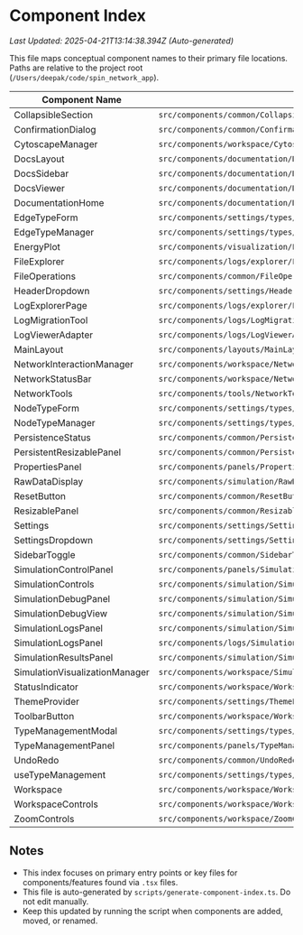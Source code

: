 # Component Index
*Last Updated: 2025-04-21T13:14:38.394Z (Auto-generated)*

This file maps conceptual component names to their primary file locations. Paths are relative to the project root (`/Users/deepak/code/spin_network_app`).

| Component Name                 | Primary File Path                                                     | Type/Description        | Related Files (Optional)                     |
|--------------------------------|-----------------------------------------------------------------------|-------------------------|----------------------------------------------|
| CollapsibleSection             | `src/components/common/CollapsibleSection.tsx`                         | React Component         | -                                            |
| ConfirmationDialog             | `src/components/common/ConfirmationDialog.tsx`                         | React Component         | -                                            |
| CytoscapeManager               | `src/components/workspace/CytoscapeManager/CytoscapeManager.tsx`       | React Component         | `src/components/workspace/CytoscapeManager/index.ts` |
| DocsLayout                     | `src/components/documentation/DocsLayout.tsx`                          | React Component         | `src/components/documentation/index.ts`      |
| DocsSidebar                    | `src/components/documentation/DocsSidebar.tsx`                         | React Component         | `src/components/documentation/index.ts`      |
| DocsViewer                     | `src/components/documentation/DocsViewer.tsx`                          | React Component         | `src/components/documentation/index.ts`      |
| DocumentationHome              | `src/components/documentation/DocumentationHome.tsx`                   | React Component         | `src/components/documentation/index.ts`      |
| EdgeTypeForm                   | `src/components/settings/types/EdgeTypeForm.tsx`                       | React Component         | `src/components/settings/types/index.ts`     |
| EdgeTypeManager                | `src/components/settings/types/EdgeTypeManager.tsx`                    | React Component         | `src/components/settings/types/index.ts`     |
| EnergyPlot                     | `src/components/visualization/EnergyPlot.tsx`                          | React Component         | -                                            |
| FileExplorer                   | `src/components/logs/explorer/FileExplorer.tsx`                        | React Component         | `src/components/logs/explorer/index.ts`      |
| FileOperations                 | `src/components/common/FileOperations.tsx`                             | React Component         | -                                            |
| HeaderDropdown                 | `src/components/settings/HeaderDropdown.tsx`                           | React Component         | `src/components/settings/index.ts`           |
| LogExplorerPage                | `src/components/logs/explorer/LogExplorerPage.tsx`                     | React Component         | `src/components/logs/explorer/index.ts`      |
| LogMigrationTool               | `src/components/logs/LogMigrationTool.tsx`                             | React Component         | `src/components/logs/index.ts`               |
| LogViewerAdapter               | `src/components/logs/LogViewerAdapter.tsx`                             | React Component         | `src/components/logs/index.ts`               |
| MainLayout                     | `src/components/layouts/MainLayout.tsx`                                | React Component         | -                                            |
| NetworkInteractionManager      | `src/components/workspace/NetworkInteractionManager/NetworkInteractionManager.tsx` | React Component         | `src/components/workspace/NetworkInteractionManager/index.ts` |
| NetworkStatusBar               | `src/components/workspace/NetworkStatusBar/NetworkStatusBar.tsx`       | React Component         | `src/components/workspace/NetworkStatusBar/index.ts` |
| NetworkTools                   | `src/components/tools/NetworkTools.tsx`                                | React Component         | -                                            |
| NodeTypeForm                   | `src/components/settings/types/NodeTypeForm.tsx`                       | React Component         | `src/components/settings/types/index.ts`     |
| NodeTypeManager                | `src/components/settings/types/NodeTypeManager.tsx`                    | React Component         | `src/components/settings/types/index.ts`     |
| PersistenceStatus              | `src/components/common/PersistenceStatus.tsx`                          | React Component         | -                                            |
| PersistentResizablePanel       | `src/components/common/PersistentResizablePanel.tsx`                   | React Component         | -                                            |
| PropertiesPanel                | `src/components/panels/PropertiesPanel.tsx`                            | React Component         | `src/components/panels/index.ts`             |
| RawDataDisplay                 | `src/components/simulation/RawDataDisplay.tsx`                         | React Component         | `src/components/simulation/index.ts`         |
| ResetButton                    | `src/components/common/ResetButton.tsx`                                | React Component         | -                                            |
| ResizablePanel                 | `src/components/common/ResizablePanel.tsx`                             | React Component         | -                                            |
| Settings                       | `src/components/settings/Settings.tsx`                                 | React Component         | `src/components/settings/index.ts`           |
| SettingsDropdown               | `src/components/settings/SettingsDropdown.tsx`                         | React Component         | `src/components/settings/index.ts`           |
| SidebarToggle                  | `src/components/common/SidebarToggle.tsx`                              | React Component         | -                                            |
| SimulationControlPanel         | `src/components/panels/SimulationControlPanel.tsx`                     | React Component         | `src/components/panels/index.ts`             |
| SimulationControls             | `src/components/simulation/SimulationControls.tsx`                     | React Component         | `src/components/simulation/index.ts`         |
| SimulationDebugPanel           | `src/components/simulation/SimulationDebugPanel.tsx`                   | React Component         | `src/components/simulation/index.ts`         |
| SimulationDebugView            | `src/components/simulation/SimulationDebugView.tsx`                    | React Component         | `src/components/simulation/index.ts`         |
| SimulationLogsPanel            | `src/components/simulation/SimulationLogsPanel.tsx`                    | React Component         | `src/components/simulation/index.ts`         |
| SimulationLogsPanel            | `src/components/logs/SimulationLogsPanel.tsx`                          | React Component         | `src/components/logs/index.ts`               |
| SimulationResultsPanel         | `src/components/simulation/SimulationResultsPanel.tsx`                 | React Component         | `src/components/simulation/index.ts`         |
| SimulationVisualizationManager | `src/components/workspace/SimulationVisualizationManager/SimulationVisualizationManager.tsx` | React Component         | `src/components/workspace/SimulationVisualizationManager/index.ts` |
| StatusIndicator                | `src/components/workspace/WorkspaceControls/components/StatusIndicator.tsx` | React Component         | -                                            |
| ThemeProvider                  | `src/components/settings/ThemeProvider.tsx`                            | React Component         | `src/components/settings/index.ts`           |
| ToolbarButton                  | `src/components/workspace/WorkspaceControls/components/ToolbarButton.tsx` | React Component         | -                                            |
| TypeManagementModal            | `src/components/settings/types/TypeManagementModal.tsx`                | React Component         | `src/components/settings/types/index.ts`     |
| TypeManagementPanel            | `src/components/panels/TypeManagementPanel.tsx`                        | React Component         | `src/components/panels/index.ts`             |
| UndoRedo                       | `src/components/common/UndoRedo.tsx`                                   | React Component         | -                                            |
| useTypeManagement              | `src/components/settings/types/useTypeManagement.tsx`                  | React Component         | `src/components/settings/types/index.ts`     |
| Workspace                      | `src/components/workspace/Workspace.tsx`                               | React Component         | -                                            |
| WorkspaceControls              | `src/components/workspace/WorkspaceControls/WorkspaceControls.tsx`     | React Component         | `src/components/workspace/WorkspaceControls/index.ts` |
| ZoomControls                   | `src/components/workspace/ZoomControls.tsx`                            | React Component         | -                                            |

## Notes
- This index focuses on primary entry points or key files for components/features found via `.tsx` files.
- This file is auto-generated by `scripts/generate-component-index.ts`. Do not edit manually.
- Keep this updated by running the script when components are added, moved, or renamed.
